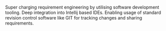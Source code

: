 Super charging requirement engineering by utilising software development tooling.
Deep integration into Intellij based IDEs. Enabling usage of standard revision control software like GIT for tracking
 changes and sharing requirements. 